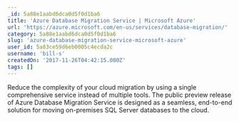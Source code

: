 ```yaml
---
_id: 5a88e1aabd6dca0d5f0d1ba6
title: 'Azure Database Migration Service | Microsoft Azure'
url: 'https://azure.microsoft.com/en-us/services/database-migration/'
category: 5a88e1aabd6dca0d5f0d1ba6
slug: 'azure-database-migration-service-microsoft-azure'
user_id: 5a83ce59d6eb0005c4ecda2c
username: 'bill-s'
createdOn: '2017-11-26T04:42:15.000Z'
tags: []
---
```


Reduce the complexity of your cloud migration by using a single comprehensive service instead of multiple tools. The public preview release of Azure Database Migration Service is designed as a seamless, end-to-end solution for moving on-premises SQL Server databases to the cloud.

